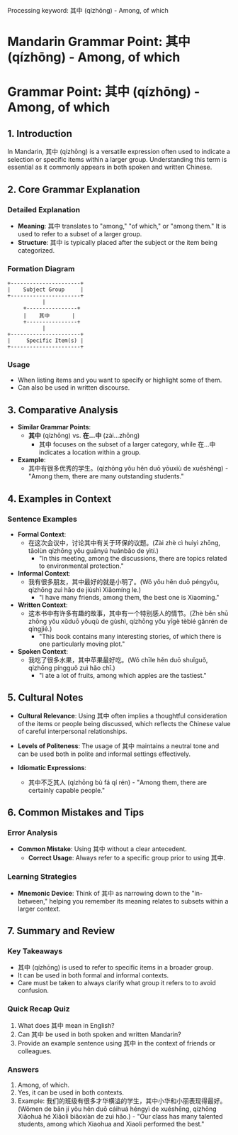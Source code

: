 Processing keyword: 其中 (qízhōng) - Among, of which
# Mandarin Grammar Point: 其中 (qízhōng) - Among, of which
# Grammar Point: 其中 (qízhōng) - Among, of which
## 1. Introduction
In Mandarin, 其中 (qízhōng) is a versatile expression often used to indicate a selection or specific items within a larger group. Understanding this term is essential as it commonly appears in both spoken and written Chinese.
## 2. Core Grammar Explanation
### Detailed Explanation
- **Meaning**: 其中 translates to "among," "of which," or "among them." It is used to refer to a subset of a larger group.
- **Structure**: 其中 is typically placed after the subject or the item being categorized.
### Formation Diagram
```
+----------------------+ 
|    Subject Group     | 
+----------------------+ 
           |         
     +----------------+ 
     |    其中       | 
     +----------------+ 
           |         
+----------------------+ 
|     Specific Item(s) | 
+----------------------+ 
```
### Usage
- When listing items and you want to specify or highlight some of them.
- Can also be used in written discourse.
## 3. Comparative Analysis
- **Similar Grammar Points**:
  - **其中** (qízhōng) vs. **在...中** (zài...zhōng) 
    - 其中 focuses on the subset of a larger category, while 在...中 indicates a location within a group.
- **Example**: 
  - 其中有很多优秀的学生。(qízhōng yǒu hěn duō yōuxiù de xuéshēng) - "Among them, there are many outstanding students."
## 4. Examples in Context
### Sentence Examples
- **Formal Context**: 
  - 在这次会议中，讨论其中有关于环保的议题。(Zài zhè cì huìyì zhōng, tǎolùn qízhōng yǒu guānyú huánbǎo de yìtí.) 
    - "In this meeting, among the discussions, there are topics related to environmental protection."
- **Informal Context**: 
  - 我有很多朋友，其中最好的就是小明了。(Wǒ yǒu hěn duō péngyǒu, qízhōng zuì hǎo de jiùshì Xiǎomíng le.)
    - "I have many friends, among them, the best one is Xiaoming."
- **Written Context**: 
  - 这本书中有许多有趣的故事，其中有一个特别感人的情节。(Zhè běn shū zhōng yǒu xǔduō yǒuqù de gùshì, qízhōng yǒu yīgè tèbié gǎnrén de qíngjié.) 
    - "This book contains many interesting stories, of which there is one particularly moving plot."
- **Spoken Context**: 
  - 我吃了很多水果，其中苹果最好吃。(Wǒ chīle hěn duō shuǐguǒ, qízhōng píngguǒ zuì hǎo chī.)
    - "I ate a lot of fruits, among which apples are the tastiest."
## 5. Cultural Notes
- **Cultural Relevance**: Using 其中 often implies a thoughtful consideration of the items or people being discussed, which reflects the Chinese value of careful interpersonal relationships.
  
- **Levels of Politeness**: The usage of 其中 maintains a neutral tone and can be used both in polite and informal settings effectively.
- **Idiomatic Expressions**: 
  - 其中不乏其人 (qízhōng bù fá qí rén) - "Among them, there are certainly capable people."
## 6. Common Mistakes and Tips
### Error Analysis
- **Common Mistake**: Using 其中 without a clear antecedent. 
  - **Correct Usage**: Always refer to a specific group prior to using 其中.
### Learning Strategies
- **Mnemonic Device**: Think of 其中 as narrowing down to the "in-between," helping you remember its meaning relates to subsets within a larger context.
## 7. Summary and Review
### Key Takeaways
- 其中 (qízhōng) is used to refer to specific items in a broader group.
- It can be used in both formal and informal contexts.
- Care must be taken to always clarify what group it refers to to avoid confusion.
### Quick Recap Quiz
1. What does 其中 mean in English?
2. Can 其中 be used in both spoken and written Mandarin?
3. Provide an example sentence using 其中 in the context of friends or colleagues.
### Answers
1. Among, of which.
2. Yes, it can be used in both contexts.
3. Example: 我们的班级有很多才华横溢的学生，其中小华和小丽表现得最好。(Wǒmen de bān jí yǒu hěn duō cáihuá héngyì de xuéshēng, qízhōng Xiǎohuá hé Xiǎolì biǎoxiàn de zuì hǎo.) - "Our class has many talented students, among which Xiaohua and Xiaoli performed the best."
